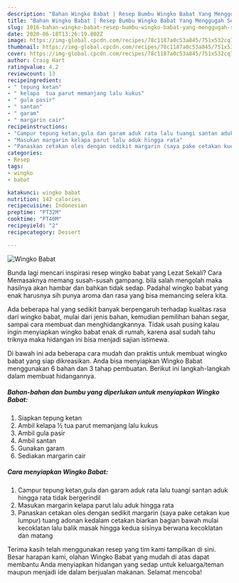 ```yaml
---
description: "Bahan Wingko Babat | Resep Bumbu Wingko Babat Yang Menggugah Selera"
title: "Bahan Wingko Babat | Resep Bumbu Wingko Babat Yang Menggugah Selera"
slug: 1016-bahan-wingko-babat-resep-bumbu-wingko-babat-yang-menggugah-selera
date: 2020-06-18T13:26:19.802Z
image: https://img-global.cpcdn.com/recipes/78c1187a0c53a845/751x532cq70/wingko-babat-foto-resep-utama.jpg
thumbnail: https://img-global.cpcdn.com/recipes/78c1187a0c53a845/751x532cq70/wingko-babat-foto-resep-utama.jpg
cover: https://img-global.cpcdn.com/recipes/78c1187a0c53a845/751x532cq70/wingko-babat-foto-resep-utama.jpg
author: Craig Hart
ratingvalue: 4.2
reviewcount: 13
recipeingredient:
- " tepung ketan"
- " kelapa  tua parut memanjang lalu kukus"
- " gula pasir"
- " santan"
- " garam"
- " margarin cair"
recipeinstructions:
- "Campur tepung ketan,gula dan garam aduk rata lalu tuangi santan aduk hingga rata tidak bergerindil"
- "Masukan margarin kelapa parut lalu aduk hingga rata"
- "Panaskan cetakan oles dengan sedikit margarin (saya pake cetakan kue lumpur) tuang adonan kedalam cetakan biarkan bagian bawah mulai kecoklatan lalu balik masak hingga kedua sisinya berwana kecoklatan dan matang"
categories:
- Resep
tags:
- wingko
- babat

katakunci: wingko babat 
nutrition: 142 calories
recipecuisine: Indonesian
preptime: "PT32M"
cooktime: "PT40M"
recipeyield: "2"
recipecategory: Dessert

---
```



![Wingko Babat](https://img-global.cpcdn.com/recipes/78c1187a0c53a845/751x532cq70/wingko-babat-foto-resep-utama.jpg)

Bunda lagi mencari inspirasi resep wingko babat yang Lezat Sekali? Cara Memasaknya memang susah-susah gampang. bila salah mengolah maka hasilnya akan hambar dan bahkan tidak sedap. Padahal wingko babat yang enak harusnya sih punya aroma dan rasa yang bisa memancing selera kita.

Ada beberapa hal yang sedikit banyak berpengaruh terhadap kualitas rasa dari wingko babat, mulai dari jenis bahan, kemudian pemilihan bahan segar, sampai cara membuat dan menghidangkannya. Tidak usah pusing kalau ingin menyiapkan wingko babat enak di rumah, karena asal sudah tahu triknya maka hidangan ini bisa menjadi sajian istimewa.




Di bawah ini ada beberapa cara mudah dan praktis untuk membuat wingko babat yang siap dikreasikan. Anda bisa menyiapkan Wingko Babat menggunakan 6 bahan dan 3 tahap pembuatan. Berikut ini langkah-langkah dalam membuat hidangannya.

<!--inarticleads1-->

##### Bahan-bahan dan bumbu yang diperlukan untuk menyiapkan Wingko Babat:

1. Siapkan  tepung ketan
1. Ambil  kelapa ½ tua parut memanjang lalu kukus
1. Ambil  gula pasir
1. Ambil  santan
1. Gunakan  garam
1. Sediakan  margarin cair




<!--inarticleads2-->

##### Cara menyiapkan Wingko Babat:

1. Campur tepung ketan,gula dan garam aduk rata lalu tuangi santan aduk hingga rata tidak bergerindil
1. Masukan margarin kelapa parut lalu aduk hingga rata
1. Panaskan cetakan oles dengan sedikit margarin (saya pake cetakan kue lumpur) tuang adonan kedalam cetakan biarkan bagian bawah mulai kecoklatan lalu balik masak hingga kedua sisinya berwana kecoklatan dan matang




Terima kasih telah menggunakan resep yang tim kami tampilkan di sini. Besar harapan kami, olahan Wingko Babat yang mudah di atas dapat membantu Anda menyiapkan hidangan yang sedap untuk keluarga/teman maupun menjadi ide dalam berjualan makanan. Selamat mencoba!
